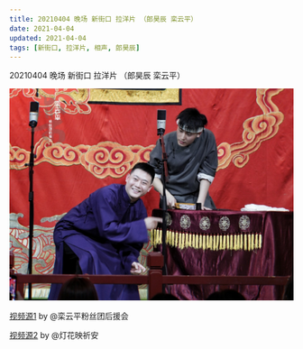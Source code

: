```yaml
---
title: 20210404 晚场 新街口 拉洋片 （郎昊辰 栾云平）
date: 2021-04-04
updated: 2021-04-04
tags: [新街口, 拉洋片, 相声, 郎昊辰] 
---
```

20210404 晚场 新街口 拉洋片 （郎昊辰 栾云平）

![](https://raw.githubusercontent.com/rhenginium/image/main/007aVJ83ly1gp85nte54fj32c41qp4qs.jpg)

[视频源1](https://weibo.com/6574451359/K9p8RENkU?) by @栾云平粉丝团后援会

[视频源2](https://weibo.com/1950216183/K9phHdMH4?)  by @灯花映祈安